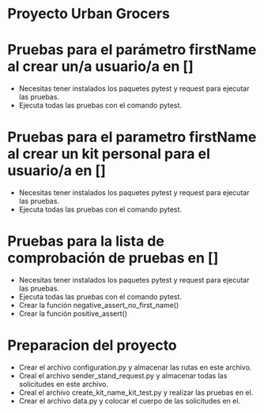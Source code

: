 # Proyecto Urban Grocers 

# Pruebas para el parámetro firstName al crear un/a usuario/a en []
- Necesitas tener instalados los paquetes pytest y request para ejecutar las pruebas.
- Ejecuta todas las pruebas con el comando pytest.

# Pruebas para el parametro firstName al crear un kit personal para el usuario/a en []
- Necesitas tener instalados los paquetes pytest y request para ejecutar las pruebas.
- Ejecuta todas las pruebas con el comando pytest.

# Pruebas para la lista de comprobación de pruebas en []
- Necesitas tener instalados los paquetes pytest y request para ejecutar las pruebas.
- Ejecuta todas las pruebas con el comando pytest.
- Crear la función negative_assert_no_first_name()
- Crear la función positive_assert()

# Preparacion del proyecto
- Crear el archivo configuration.py y almacenar las rutas en este archivo.
- Creal el archivo sender_stand_request.py y almacenar todas las solicitudes en este archivo.
- Creal el archivo create_kit_name_kit_test.py y realizar las pruebas en el.
- Crear el archivo data.py y colocar el cuerpo de las solicitudes en el.